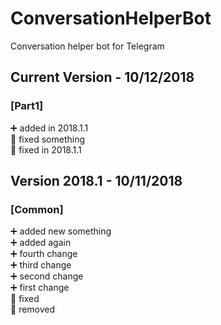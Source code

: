 # ConversationHelperBot
Conversation helper bot for Telegram


## Current Version  - 10/12/2018

### [Part1]
:heavy_plus_sign: added in 2018.1.1  
:hammer: fixed something  
:hammer: fixed in 2018.1.1  

## Version 2018.1 - 10/11/2018

### [Common]
:heavy_plus_sign: added new something  
:heavy_plus_sign: added again  
:heavy_plus_sign: fourth change  
:heavy_plus_sign: third change  
:heavy_plus_sign: second change  
:heavy_plus_sign: first change  
:hammer: fixed  
:bug: removed  

